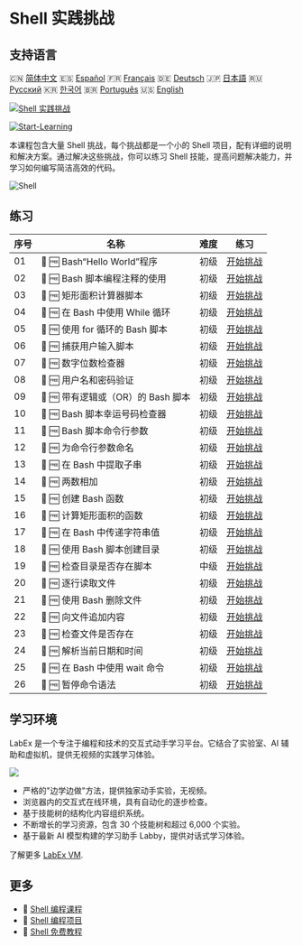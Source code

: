 # Shell 实践挑战

## 支持语言

🇨🇳 [简体中文](README_zh.md) 🇪🇸 [Español](README_es.md) 🇫🇷 [Français](README_fr.md) 🇩🇪 [Deutsch](README_de.md) 🇯🇵 [日本語](README_ja.md) 🇷🇺 [Русский](README_ru.md) 🇰🇷 [한국어](README_ko.md) 🇧🇷 [Português](README_pt.md) 🇺🇸 [English](README.md) 

[![Shell 实践挑战](https://cover-creator.labex.io/shell-practice-challenges.png?lang=zh)](https://labex.io/zh/courses/shell-practice-challenges)

[![Start-Learning](https://img.shields.io/badge/Start-Learning-whitesmoke?style=for-the-badge)](https://labex.io/zh/courses/shell-practice-challenges)

本课程包含大量 Shell 挑战，每个挑战都是一个小的 Shell 项目，配有详细的说明和解决方案。通过解决这些挑战，你可以练习 Shell 技能，提高问题解决能力，并学习如何编写简洁高效的代码。

![Shell](https://img.shields.io/badge/Shell-whitesmoke?style=for-the-badge&logo=shell)


## 练习

|   序号 | 名称                               | 难度   | 练习                                                                                                            |
|--------|------------------------------------|--------|-----------------------------------------------------------------------------------------------------------------|
|     01 | 🎯 🆓 Bash“Hello World”程序        | 初级   | <a target='_blank' href='https://labex.io/zh/labs/linux-bash-hello-world-program-387351'>开始挑战</a>           |
|     02 | 🎯 🆓 Bash 脚本编程注释的使用      | 初级   | <a target='_blank' href='https://labex.io/zh/labs/shell-bash-scripting-comments-usage-387353'>开始挑战</a>      |
|     03 | 🎯 🆓 矩形面积计算器脚本           | 初级   | <a target='_blank' href='https://labex.io/zh/labs/shell-rectangle-area-calculator-script-387354'>开始挑战</a>   |
|     04 | 🎯 🆓 在 Bash 中使用 While 循环    | 初级   | <a target='_blank' href='https://labex.io/zh/labs/shell-using-while-loop-in-bash-387355'>开始挑战</a>           |
|     05 | 🎯 🆓 使用 for 循环的 Bash 脚本    | 初级   | <a target='_blank' href='https://labex.io/zh/labs/shell-bash-script-using-for-loop-387356'>开始挑战</a>         |
|     06 | 🎯 🆓 捕获用户输入脚本             | 初级   | <a target='_blank' href='https://labex.io/zh/labs/shell-capture-user-input-script-387357'>开始挑战</a>          |
|     07 | 🎯 🆓 数字位数检查器               | 初级   | <a target='_blank' href='https://labex.io/zh/labs/shell-number-digit-checker-387358'>开始挑战</a>               |
|     08 | 🎯 🆓 用户名和密码验证             | 初级   | <a target='_blank' href='https://labex.io/zh/labs/shell-username-and-password-validation-387359'>开始挑战</a>   |
|     09 | 🎯 🆓 带有逻辑或（OR）的 Bash 脚本 | 初级   | <a target='_blank' href='https://labex.io/zh/labs/shell-bash-script-with-or-logic-387360'>开始挑战</a>          |
|     10 | 🎯 🆓 Bash 脚本幸运号码检查器      | 初级   | <a target='_blank' href='https://labex.io/zh/labs/shell-bash-script-lucky-number-checker-387361'>开始挑战</a>   |
|     11 | 🎯 🆓 Bash 脚本命令行参数          | 初级   | <a target='_blank' href='https://labex.io/zh/labs/shell-bash-script-command-line-arguments-387363'>开始挑战</a> |
|     12 | 🎯 🆓 为命令行参数命名             | 初级   | <a target='_blank' href='https://labex.io/zh/labs/shell-naming-command-line-arguments-387364'>开始挑战</a>      |
|     13 | 🎯 🆓 在 Bash 中提取子串           | 初级   | <a target='_blank' href='https://labex.io/zh/labs/shell-substring-extraction-in-bash-387366'>开始挑战</a>       |
|     14 | 🎯 🆓 两数相加                     | 初级   | <a target='_blank' href='https://labex.io/zh/labs/shell-add-two-numbers-387367'>开始挑战</a>                    |
|     15 | 🎯 🆓 创建 Bash 函数               | 初级   | <a target='_blank' href='https://labex.io/zh/labs/shell-creating-bash-function-387368'>开始挑战</a>             |
|     16 | 🎯 🆓 计算矩形面积的函数           | 初级   | <a target='_blank' href='https://labex.io/zh/labs/shell-calculate-rectangle-area-function-387369'>开始挑战</a>  |
|     17 | 🎯 🆓 在 Bash 中传递字符串值       | 初级   | <a target='_blank' href='https://labex.io/zh/labs/shell-passing-string-value-in-bash-387370'>开始挑战</a>       |
|     18 | 🎯 🆓 使用 Bash 脚本创建目录       | 初级   | <a target='_blank' href='https://labex.io/zh/labs/shell-create-directory-with-bash-script-387371'>开始挑战</a>  |
|     19 | 🎯 🆓 检查目录是否存在脚本         | 中级   | <a target='_blank' href='https://labex.io/zh/labs/shell-check-directory-existence-script-387372'>开始挑战</a>   |
|     20 | 🎯 🆓 逐行读取文件                 | 初级   | <a target='_blank' href='https://labex.io/zh/labs/shell-read-file-line-by-line-387373'>开始挑战</a>             |
|     21 | 🎯 🆓 使用 Bash 删除文件           | 初级   | <a target='_blank' href='https://labex.io/zh/labs/shell-deleting-files-with-bash-387374'>开始挑战</a>           |
|     22 | 🎯 🆓 向文件追加内容               | 初级   | <a target='_blank' href='https://labex.io/zh/labs/shell-append-content-to-file-387375'>开始挑战</a>             |
|     23 | 🎯 🆓 检查文件是否存在             | 初级   | <a target='_blank' href='https://labex.io/zh/labs/shell-check-file-existence-387376'>开始挑战</a>               |
|     24 | 🎯 🆓 解析当前日期和时间           | 初级   | <a target='_blank' href='https://labex.io/zh/labs/shell-parse-current-date-and-time-387377'>开始挑战</a>        |
|     25 | 🎯 🆓 在 Bash 中使用 wait 命令     | 初级   | <a target='_blank' href='https://labex.io/zh/labs/shell-using-wait-command-in-bash-387378'>开始挑战</a>         |
|     26 | 🎯 🆓 暂停命令语法                 | 初级   | <a target='_blank' href='https://labex.io/zh/labs/shell-pausing-command-syntax-387379'>开始挑战</a>             |

## 学习环境

LabEx 是一个专注于编程和技术的交互式动手学习平台。它结合了实验室、AI 辅助和虚拟机，提供无视频的实践学习体验。

![](https://tutorial-screenshot.getvm.io/images/vm-1725247253.png)

- 严格的"边学边做"方法，提供独家动手实验，无视频。
- 浏览器内的交互式在线环境，具有自动化的逐步检查。
- 基于技能树的结构化内容组织系统。
- 不断增长的学习资源，包含 30 个技能树和超过 6,000 个实验。
- 基于最新 AI 模型构建的学习助手 Labby，提供对话式学习体验。

了解更多 [LabEx VM](https://support.labex.io/using-labex/virtual-machine).

## 更多

- 🔗 [Shell 编程课程](https://github.com/labex-labs/awesome-programming-courses)
- 🔗 [Shell 编程项目](https://github.com/labex-labs/awesome-programming-projects)
- 🔗 [Shell 免费教程](https://github.com/labex-labs/shell-free-tutorials)

